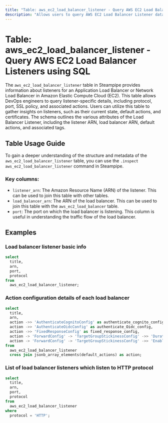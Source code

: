 ```yaml
---
title: "Table: aws_ec2_load_balancer_listener - Query AWS EC2 Load Balancer Listeners using SQL"
description: "Allows users to query AWS EC2 Load Balancer Listener data, which provides information about listeners for an Application Load Balancer or Network Load Balancer."
---
```


# Table: aws_ec2_load_balancer_listener - Query AWS EC2 Load Balancer Listeners using SQL

The `aws_ec2_load_balancer_listener` table in Steampipe provides information about listeners for an Application Load Balancer or Network Load Balancer in Amazon Elastic Compute Cloud (EC2). This table allows DevOps engineers to query listener-specific details, including protocol, port, SSL policy, and associated actions. Users can utilize this table to gather insights on listeners, such as their current state, default actions, and certificates. The schema outlines the various attributes of the Load Balancer Listener, including the listener ARN, load balancer ARN, default actions, and associated tags.

## Table Usage Guide

To gain a deeper understanding of the structure and metadata of the `aws_ec2_load_balancer_listener` table, you can use the `.inspect aws_ec2_load_balancer_listener` command in Steampipe.

### Key columns:

- `listener_arn`: The Amazon Resource Name (ARN) of the listener. This can be used to join this table with other tables.
- `load_balancer_arn`: The ARN of the load balancer. This can be used to join this table with the `aws_ec2_load_balancer` table.
- `port`: The port on which the load balancer is listening. This column is useful in understanding the traffic flow of the load balancer.

## Examples

### Load balancer listener basic info

```sql
select
  title,
  arn,
  port,
  protocol
from
  aws_ec2_load_balancer_listener;
```


### Action configuration details of each load balancer

```sql
select
  title,
  arn,
  action ->> 'AuthenticateCognitoConfig' as authenticate_cognito_config,
  action ->> 'AuthenticateOidcConfig' as authenticate_Oidc_config,
  action ->> 'FixedResponseConfig' as fixed_response_config,
  action -> 'ForwardConfig' -> 'TargetGroupStickinessConfig' ->> 'DurationSeconds' as duration_seconds,
  action -> 'ForwardConfig' -> 'TargetGroupStickinessConfig' ->> 'Enabled' as target_group_stickiness_config_enabled
from
  aws_ec2_load_balancer_listener
  cross join jsonb_array_elements(default_actions) as action;
```


### List of load balancer listeners which listen to HTTP protocol

```sql
select
  title,
  arn,
  port,
  protocol
from
  aws_ec2_load_balancer_listener
where
  protocol = 'HTTP';
```
